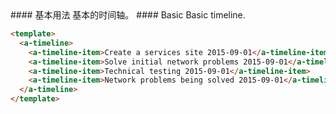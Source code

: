 <cn>
#### 基本用法
基本的时间轴。
</cn>

<us>
#### Basic
Basic timeline.
</us>

```html
<template>
  <a-timeline>
    <a-timeline-item>Create a services site 2015-09-01</a-timeline-item>
    <a-timeline-item>Solve initial network problems 2015-09-01</a-timeline-item>
    <a-timeline-item>Technical testing 2015-09-01</a-timeline-item>
    <a-timeline-item>Network problems being solved 2015-09-01</a-timeline-item>
  </a-timeline>
</template>
```
